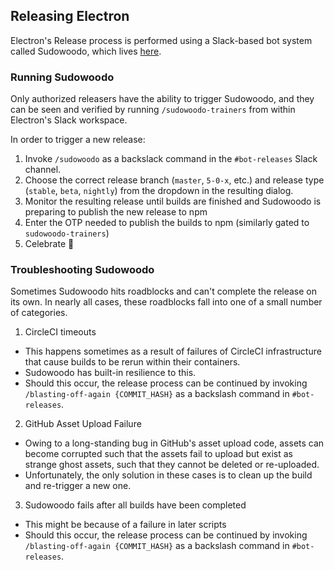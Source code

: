 ## Releasing Electron

Electron's Release process is performed using a Slack-based bot system called Sudowoodo, which lives [here](https://github.com/electron/sudowoodo).

### Running Sudowoodo

Only authorized releasers have the ability to trigger Sudowoodo, and they can be seen and verified by running `/sudowoodo-trainers` from within Electron's Slack workspace.

In order to trigger a new release:

1. Invoke `/sudowoodo` as a backslack command in the `#bot-releases` Slack channel.
2. Choose the correct release branch (`master`, `5-0-x`, etc.) and release type (`stable`, `beta`, `nightly`) from the dropdown in the resulting dialog.
3. Monitor the resulting release until builds are finished and Sudowoodo is preparing to publish the new release to npm
4. Enter the OTP needed to publish the builds to npm (similarly gated to `sudowoodo-trainers`)
5. Celebrate 🎉

### Troubleshooting Sudowoodo

Sometimes Sudowoodo hits roadblocks and can't complete the release on its own. In nearly all cases, these roadblocks fall into one of a small number of categories.

1. CircleCI timeouts
  * This happens sometimes as a result of failures of CircleCI infrastructure that cause builds to be rerun within their containers. 
  * Sudowoodo has built-in resilience to this.
  * Should this occur, the release process can be continued by invoking `/blasting-off-again {COMMIT_HASH}` as a backslash command in `#bot-releases`.
2. GitHub Asset Upload Failure
  * Owing to a long-standing bug in GitHub's asset upload code, assets can become corrupted such that the assets fail to upload but exist as strange ghost assets, such that they cannot be deleted or re-uploaded.
  * Unfortunately, the only solution in these cases is to clean up the build and re-trigger a new one.
3. Sudowoodo fails after all builds have been completed
  * This might be because of a failure in later scripts
  * Should this occur, the release process can be continued by invoking `/blasting-off-again {COMMIT_HASH}` as a backslash command in `#bot-releases`.
